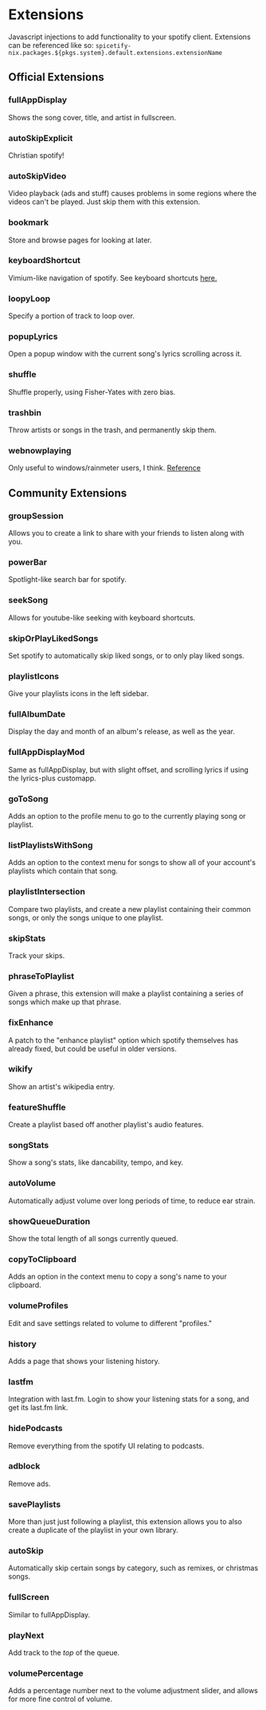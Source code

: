 # Extensions

Javascript injections to add functionality to your spotify client.
Extensions can be referenced like so:
``spicetify-nix.packages.${pkgs.system}.default.extensions.extensionName``

## Official Extensions

### fullAppDisplay

Shows the song cover, title, and artist in fullscreen.

### autoSkipExplicit

Christian spotify!

### autoSkipVideo

Video playback (ads and stuff) causes problems in some regions where the videos
can't be played. Just skip them with this extension.

### bookmark

Store and browse pages for looking at later.

### keyboardShortcut

Vimium-like navigation of spotify. See keyboard shortcuts [here.](https://spicetify.app/docs/advanced-usage/extensions#keyboard-shortcut)

### loopyLoop

Specify a portion of track to loop over.

### popupLyrics

Open a popup window with the current song's lyrics scrolling across it.

### shuffle

Shuffle properly, using Fisher-Yates with zero bias.

### trashbin

Throw artists or songs in the trash, and permanently skip them.

### webnowplaying

Only useful to windows/rainmeter users, I think. [Reference](https://spicetify.app/docs/advanced-usage/extensions#web-now-playing)

## Community Extensions

### groupSession

Allows you to create a link to share with your friends to listen along with you.

### powerBar

Spotlight-like search bar for spotify.

### seekSong

Allows for youtube-like seeking with keyboard shortcuts.

### skipOrPlayLikedSongs

Set spotify to automatically skip liked songs, or to only play liked songs.

### playlistIcons

Give your playlists icons in the left sidebar.

### fullAlbumDate

Display the day and month of an album's release, as well as the year.

### fullAppDisplayMod

Same as fullAppDisplay, but with slight offset, and scrolling lyrics if using
the lyrics-plus customapp.

### goToSong

Adds an option to the profile menu to go to the currently playing song or playlist.

### listPlaylistsWithSong

Adds an option to the context menu for songs to show all of your account's
playlists which contain that song.

### playlistIntersection

Compare two playlists, and create a new playlist containing their common songs,
or only the songs unique to one playlist.

### skipStats

Track your skips.

### phraseToPlaylist

Given a phrase, this extension will make a playlist containing a series of songs
which make up that phrase.

### fixEnhance

A patch to the "enhance playlist" option which spotify themselves has already
fixed, but could be useful in older versions.

### wikify

Show an artist's wikipedia entry.

### featureShuffle

Create a playlist based off another playlist's audio features.

### songStats

Show a song's stats, like dancability, tempo, and key.

### autoVolume

Automatically adjust volume over long periods of time, to reduce ear strain.

### showQueueDuration

Show the total length of all songs currently queued.

### copyToClipboard

Adds an option in the context menu to copy a song's name to your clipboard.

### volumeProfiles

Edit and save settings related to volume to different "profiles."

### history

Adds a page that shows your listening history.

### lastfm

Integration with last.fm. Login to show your listening stats for a song, and get
its last.fm link.

### hidePodcasts

Remove everything from the spotify UI relating to podcasts.

### adblock

Remove ads.

### savePlaylists

More than just just following a playlist, this extension allows you to also
create a duplicate of the playlist in your own library.

### autoSkip

Automatically skip certain songs by category, such as remixes, or christmas songs.

### fullScreen

Similar to fullAppDisplay.

### playNext

Add track to the _top_ of the queue.

### volumePercentage

Adds a percentage number next to the volume adjustment slider, and allows for
more fine control of volume.
